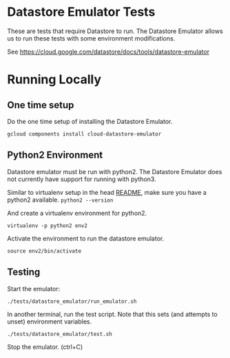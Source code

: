 # Datastore Emulator Tests
These are tests that require Datastore to run. The Datastore Emulator allows us to run these tests with some environment
modifications.

See https://cloud.google.com/datastore/docs/tools/datastore-emulator

# Running Locally
## One time setup
Do the one time setup of installing the Datastore Emulator.

`gcloud components install cloud-datastore-emulator`

## Python2 Environment

Datastore emulator must be run with python2. The Datastore Emulator does not currently have support for running with
python3.

Similar to virtualenv setup in the head [README](../../README.md), make sure you have a python2 available.
```python2 --version```

And create a virtualenv environment for python2.

```virtualenv -p python2 env2```

Activate the environment to run the datastore emulator.

```source env2/bin/activate```

## Testing 

Start the emulator:

`./tests/datastore_emulator/run_emulator.sh`

In another terminal, run the test script. Note that this sets (and attempts to unset) environment variables.

`./tests/datastore_emulator/test.sh`

Stop the emulator. (ctrl+C)

